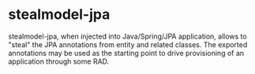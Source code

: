 # stealmodel-jpa
stealmodel-jpa, when injected into Java/Spring/JPA application, allows to "steal" the JPA annotations from entity and related classes. The exported annotations may be used as the starting point to drive provisioning of an application through some RAD.
